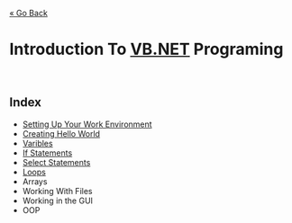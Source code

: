 [« Go Back](\ "Go Back")
<br/>

# Introduction To [VB.NET](https://docs.microsoft.com/en-us/dotnet/visual-basic/) Programing

<br/>

## Index

-   [Setting Up Your Work Environment](.\setting-up-your-work-enviroment "Get Started And Set Things Up!")
-   [Creating Hello World](.\creating-hello-world "Create a simple Hello World program")
-   [Varibles](.\varibles "Get used to handling varibles")
-   [If Statements](.\if-statements "Make some decisions")
-   [Select Statements](.\select-statements "Make more choices")
-   [Loops](.\loops "Repeat Code")
-   Arrays
-   Working With Files
-   Working in the GUI
-   OOP
